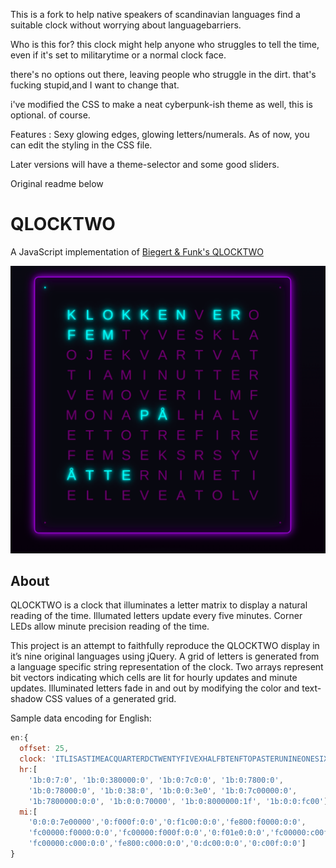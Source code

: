 This is a fork to help native speakers of scandinavian languages find a suitable clock without worrying about languagebarriers.

Who is this for?
this clock might help anyone who struggles to tell the time, even if it's set to militarytime or a normal clock face.

there's no options out there, leaving people who struggle in the dirt.
that's fucking stupid,and I want to change that.

i've modified the CSS to make a neat cyberpunk-ish theme as well, this is optional. of course.

Features : Sexy glowing edges, glowing letters/numerals.
As of now, you can edit the styling in the CSS file.

Later versions will have a theme-selector and some good sliders.

Original readme below


QLOCKTWO
========

A JavaScript implementation of [Biegert &amp; Funk's QLOCKTWO](http://www.qlocktwo.com)

![Preview](/screenshots/preview.jpg)

About
-----

QLOCKTWO is a clock that illuminates a letter matrix to display a natural reading of the time. Illumated letters update every five minutes. Corner LEDs allow minute precision reading of the time.

This project is an attempt to faithfully reproduce the QLOCKTWO display in it’s nine original languages using jQuery. A grid of letters is generated from a language specific string representation of the clock. Two arrays represent bit vectors indicating which cells are lit for hourly updates and minute updates. Illuminated letters fade in and out by modifying the color and text-shadow CSS values of a generated grid.


Sample data encoding for English:

```javascript
en:{
  offset: 25,
  clock: 'ITLISASTIMEACQUARTERDCTWENTYFIVEXHALFBTENFTOPASTERUNINEONESIXTHREEFOURFIVETWOEIGHTELEVENSEVENTWELVETENSEoCLOCK',
  hr:[
    '1b:0:7:0', '1b:0:380000:0', '1b:0:7c0:0', '1b:0:7800:0',
    '1b:0:78000:0', '1b:0:38:0', '1b:0:0:3e0', '1b:0:7c00000:0',
    '1b:7800000:0:0', '1b:0:0:70000', '1b:0:8000000:1f', '1b:0:0:fc00'],
  mi:[
    '0:0:0:7e00000','0:f000f:0:0','0:f1c00:0:0','fe800:f0000:0:0',
    'fc00000:f0000:0:0','fc00000:f000f:0:0','0:f01e0:0:0','fc00000:c00f:0:0',
    'fc00000:c000:0:0','fe800:c000:0:0','0:dc00:0:0','0:c00f:0:0']
}
```
